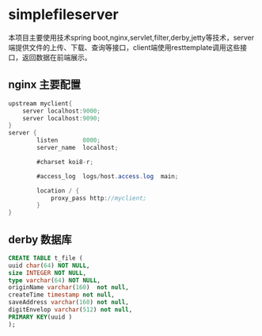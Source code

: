 # simplefileserver
本项目主要使用技术spring boot,nginx,servlet,filter,derby,jetty等技术，server端提供文件的上传、下载、查询等接口，client端使用resttemplate调用这些接口，返回数据在前端展示。
## nginx 主要配置
```java 
upstream myclient{
	server localhost:9000;
	server localhost:9090;
}
server {
        listen       8000;
        server_name  localhost;

        #charset koi8-r;

        #access_log  logs/host.access.log  main;

        location / {
			proxy_pass http://myclient;
        }
}  
````
## derby 数据库
```sql 
CREATE TABLE t_file ( 
uuid char(64) NOT NULL,
size INTEGER NOT NULL, 
type varchar(64) NOT NULL, 
originName varchar(160)  not null, 
createTime timestamp not null,
saveAddress varchar(160) not null,
digitEnvelop varchar(512) not null,
PRIMARY KEY(uuid )
);
```
